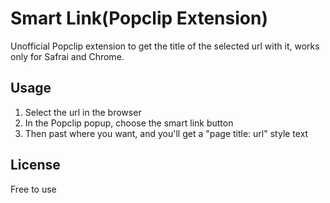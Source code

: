 # Smart Link(Popclip Extension)

Unofficial Popclip extension to get the title of the selected url with it, works only for Safrai and Chrome.

## Usage

1. Select the url in the browser
2. In the Popclip popup, choose the smart link button
3. Then past where you want, and you'll get a "page title: url" style text

## License
Free to use
